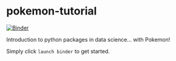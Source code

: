 # pokemon-tutorial
[![Binder](http://mybinder.org/badge.svg)](http://mybinder.org:/repo/ckmah/pokemon-tutorial)

Introduction to python packages in data science... with Pokemon!

Simply click `launch binder` to get started.
